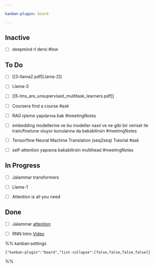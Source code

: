 ```yaml
---

kanban-plugin: board

---
```


## Inactive

- [ ] deepmind rl dersi #low


## To Do

- [ ] [[3-llama2.pdf|Llama-2]]
- [ ] Llama-3
- [ ] [[5-lms_are_unsupervised_multitask_learners.pdf]]
- [ ] Coursera find a course #ask
- [ ] RAG işleme yapılarına bak #meetingNotes
- [ ] embedding modellerine ve bu modeller nasıl ve ne gibi bir veriset ile train/finetune oluyor konularına da bakabilirsin #meetingNotes
- [ ] Tensorflow Neural Machine Translation (seq2seq) Tutorial #ask
- [ ] self-attention yapısına bakabilirsin multihead #meetingNotes


## In Progress

- [ ] Jalammar transformers
- [ ] Llama-1
- [ ] Attention is all you need


## Done

- [ ] Jalammar [attention](https://jalammar.github.io/visualizing-neural-machine-translation-mechanics-of-seq2seq-models-with-attention/)
- [ ] RNN Intro [Video](https://www.youtube.com/watch?v=UNmqTiOnRfg)




%% kanban:settings
```
{"kanban-plugin":"board","list-collapse":[false,false,false,false]}
```
%%